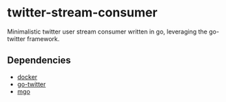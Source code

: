 # twitter-stream-consumer

Minimalistic twitter user stream consumer written in go, leveraging the go-twitter framework.

## Dependencies

* [docker](https://github.com/docker/docker)
* [go-twitter](https://github.com/dghubble/go-twitter)
* [mgo](https://github.com/go-mgo/mgo)
